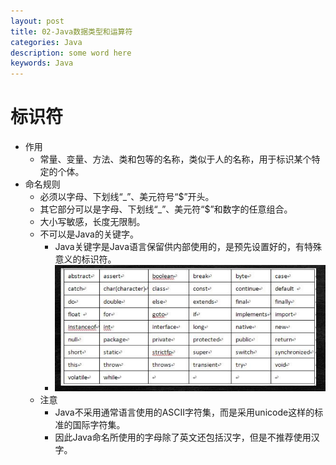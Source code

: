 ```yaml
---
layout: post
title: 02-Java数据类型和运算符
categories: Java
description: some word here
keywords: Java
---
```



# 标识符
- 作用
	- 常量、变量、方法、类和包等的名称，类似于人的名称，用于标识某个特定的个体。
- 命名规则
	- 必须以字母、下划线“_”、美元符号“$”开头。
	- 其它部分可以是字母、下划线“_”、美元符“$”和数字的任意组合。
	- 大小写敏感，长度无限制。
	- 不可以是Java的关键字。
		- Java关键字是Java语言保留供内部使用的，是预先设置好的，有特殊意义的标识符。
		- ![enter description here](/images/posts/java/02datatype-operator/java-keyword.png)  
	- 注意
		- Java不采用通常语言使用的ASCII字符集，而是采用unicode这样的标准的国际字符集。
		- 因此Java命名所使用的字母除了英文还包括汉字，但是不推荐使用汉字。

